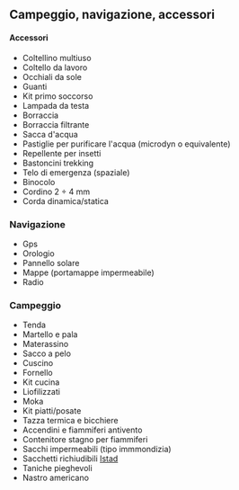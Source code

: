 <!-- # Lista materiali personali -->
## Campeggio, navigazione, accessori


#### Accessori

* Coltellino multiuso
* Coltello da lavoro
* Occhiali da sole
* Guanti
* Kit primo soccorso
* Lampada da testa
* Borraccia
* Borraccia filtrante
* Sacca d'acqua
* Pastiglie per purificare l'acqua
  (microdyn o equivalente)
* Repellente per insetti
* Bastoncini trekking
* Telo di emergenza (spaziale)
* Binocolo
* Cordino 2 ÷ 4 mm
* Corda dinamica/statica

### Navigazione
* Gps
* Orologio
* Pannello solare
* Mappe (portamappe impermeabile)
* Radio

### Campeggio

* Tenda
* Martello e pala
* Materassino
* Sacco a pelo
* Cuscino
* Fornello
* Kit cucina
* Liofilizzati
* Moka
* Kit piatti/posate
* Tazza termica e bicchiere
* Accendini e fiammiferi antivento
* Contenitore stagno per fiammiferi
* Sacchi impermeabili (tipo immmondizia)
* Sacchetti richiudibili [Istad](https://www.ikea.com/it/it/catalog/products/80339281/)
* Taniche pieghevoli
* Nastro americano
